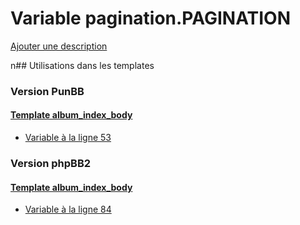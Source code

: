 # Variable pagination.PAGINATION
[Ajouter une description](https://fa-tvars.appspot.com/pagination.PAGINATION)

n## Utilisations dans les templates

### Version PunBB

#### [Template album_index_body](punbb/album_index_body.md)
* [Variable à la ligne 53](../punbb/album_index_body.tpl#L53)

### Version phpBB2

#### [Template album_index_body](subsilver/album_index_body.md)
* [Variable à la ligne 84](../subsilver/album_index_body.tpl#L84)
